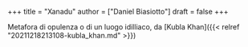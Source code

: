 +++
title = "Xanadu"
author = ["Daniel Biasiotto"]
draft = false
+++

Metafora di opulenza o di un luogo idilliaco, da [Kubla Khan]({{< relref "20211218213108-kubla_khan.md" >}})
